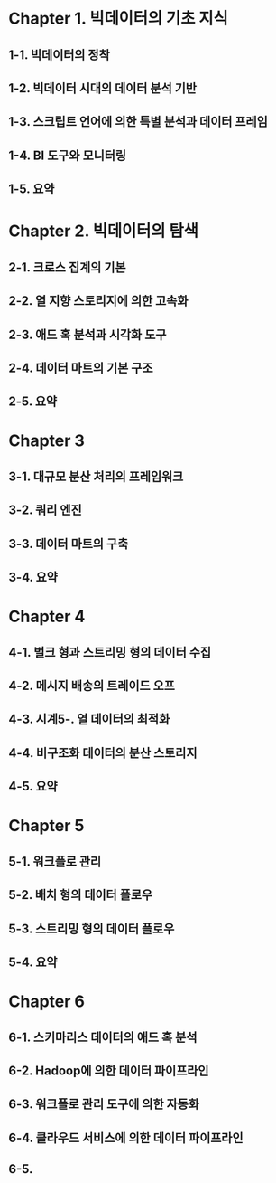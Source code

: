 # Chapter 1. 빅데이터의 기초 지식
## 1-1. 빅데이터의 정착
## 1-2. 빅데이터 시대의 데이터 분석 기반
## 1-3. 스크립트 언어에 의한 특별 분석과 데이터 프레임
## 1-4. BI 도구와 모니터링
## 1-5. 요약

# Chapter 2. 빅데이터의 탐색
## 2-1. 크로스 집계의 기본
## 2-2. 열 지향 스토리지에 의한 고속화
## 2-3. 애드 혹 분석과 시각화 도구
## 2-4. 데이터 마트의 기본 구조
## 2-5. 요약

# Chapter 3
## 3-1. 대규모 분산 처리의 프레임워크
## 3-2. 쿼리 엔진
## 3-3. 데이터 마트의 구축
## 3-4. 요약

# Chapter 4
## 4-1. 벌크 형과 스트리밍 형의 데이터 수집
## 4-2. 메시지 배송의 트레이드 오프
## 4-3. 시계5-. 열 데이터의 최적화
## 4-4. 비구조화 데이터의 분산 스토리지
## 4-5. 요약

# Chapter 5
## 5-1. 워크플로 관리
## 5-2. 배치 형의 데이터 플로우
## 5-3. 스트리밍 형의 데이터 플로우
## 5-4. 요약

# Chapter 6
## 6-1. 스키마리스 데이터의 애드 혹 분석
## 6-2. Hadoop에 의한 데이터 파이프라인
## 6-3. 워크플로 관리 도구에 의한 자동화
## 6-4. 클라우드 서비스에 의한 데이터 파이프라인
## 6-5. 
